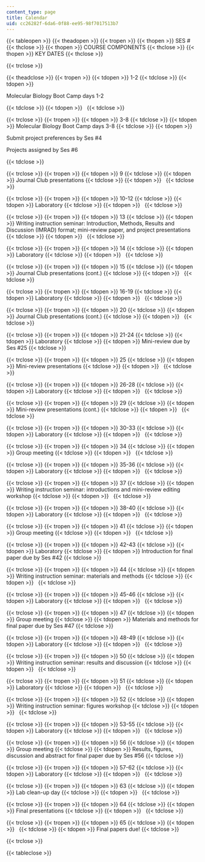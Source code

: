 ```yaml
---
content_type: page
title: Calendar
uid: cc26282f-6da6-0f88-ee95-98f7017513b7
---
```


{{< tableopen >}}
{{< theadopen >}}
{{< tropen >}}
{{< thopen >}}
SES #
{{< thclose >}}
{{< thopen >}}
COURSE COMPONENTS
{{< thclose >}}
{{< thopen >}}
KEY DATES
{{< thclose >}}

{{< trclose >}}

{{< theadclose >}}
{{< tropen >}}
{{< tdopen >}}
1-2
{{< tdclose >}}
{{< tdopen >}}


Molecular Biology Boot Camp days 1-2


{{< tdclose >}}
{{< tdopen >}}
 
{{< tdclose >}}

{{< trclose >}}
{{< tropen >}}
{{< tdopen >}}
3-8
{{< tdclose >}}
{{< tdopen >}}
Molecular Biology Boot Camp days 3-8
{{< tdclose >}}
{{< tdopen >}}


Submit project preferences by Ses #4

Projects assigned by Ses #6


{{< tdclose >}}

{{< trclose >}}
{{< tropen >}}
{{< tdopen >}}
9
{{< tdclose >}}
{{< tdopen >}}
Journal Club presentations
{{< tdclose >}}
{{< tdopen >}}
 
{{< tdclose >}}

{{< trclose >}}
{{< tropen >}}
{{< tdopen >}}
10-12
{{< tdclose >}}
{{< tdopen >}}
Laboratory
{{< tdclose >}}
{{< tdopen >}}
 
{{< tdclose >}}

{{< trclose >}}
{{< tropen >}}
{{< tdopen >}}
13
{{< tdclose >}}
{{< tdopen >}}
Writing instruction seminar: Introduction, Methods, Results and Discussion (IMRAD) format; mini-review paper, and project presentations
{{< tdclose >}}
{{< tdopen >}}
 
{{< tdclose >}}

{{< trclose >}}
{{< tropen >}}
{{< tdopen >}}
14
{{< tdclose >}}
{{< tdopen >}}
Laboratory
{{< tdclose >}}
{{< tdopen >}}
 
{{< tdclose >}}

{{< trclose >}}
{{< tropen >}}
{{< tdopen >}}
15
{{< tdclose >}}
{{< tdopen >}}
Journal Club presentations (cont.)
{{< tdclose >}}
{{< tdopen >}}
 
{{< tdclose >}}

{{< trclose >}}
{{< tropen >}}
{{< tdopen >}}
16-19
{{< tdclose >}}
{{< tdopen >}}
Laboratory
{{< tdclose >}}
{{< tdopen >}}
 
{{< tdclose >}}

{{< trclose >}}
{{< tropen >}}
{{< tdopen >}}
20
{{< tdclose >}}
{{< tdopen >}}
Journal Club presentations (cont.)
{{< tdclose >}}
{{< tdopen >}}
 
{{< tdclose >}}

{{< trclose >}}
{{< tropen >}}
{{< tdopen >}}
21-24
{{< tdclose >}}
{{< tdopen >}}
Laboratory
{{< tdclose >}}
{{< tdopen >}}
Mini-review due by Ses #25
{{< tdclose >}}

{{< trclose >}}
{{< tropen >}}
{{< tdopen >}}
25
{{< tdclose >}}
{{< tdopen >}}
Mini-review presentations
{{< tdclose >}}
{{< tdopen >}}
 
{{< tdclose >}}

{{< trclose >}}
{{< tropen >}}
{{< tdopen >}}
26-28
{{< tdclose >}}
{{< tdopen >}}
Laboratory
{{< tdclose >}}
{{< tdopen >}}
 
{{< tdclose >}}

{{< trclose >}}
{{< tropen >}}
{{< tdopen >}}
29
{{< tdclose >}}
{{< tdopen >}}
Mini-review presentations (cont.)
{{< tdclose >}}
{{< tdopen >}}
 
{{< tdclose >}}

{{< trclose >}}
{{< tropen >}}
{{< tdopen >}}
30-33
{{< tdclose >}}
{{< tdopen >}}
Laboratory
{{< tdclose >}}
{{< tdopen >}}
 
{{< tdclose >}}

{{< trclose >}}
{{< tropen >}}
{{< tdopen >}}
34
{{< tdclose >}}
{{< tdopen >}}
Group meeting
{{< tdclose >}}
{{< tdopen >}}
 
{{< tdclose >}}

{{< trclose >}}
{{< tropen >}}
{{< tdopen >}}
35-36
{{< tdclose >}}
{{< tdopen >}}
Laboratory
{{< tdclose >}}
{{< tdopen >}}
 
{{< tdclose >}}

{{< trclose >}}
{{< tropen >}}
{{< tdopen >}}
37
{{< tdclose >}}
{{< tdopen >}}
Writing instruction seminar: introductions and mini-review editing workshop
{{< tdclose >}}
{{< tdopen >}}
 
{{< tdclose >}}

{{< trclose >}}
{{< tropen >}}
{{< tdopen >}}
38-40
{{< tdclose >}}
{{< tdopen >}}
Laboratory
{{< tdclose >}}
{{< tdopen >}}
 
{{< tdclose >}}

{{< trclose >}}
{{< tropen >}}
{{< tdopen >}}
41
{{< tdclose >}}
{{< tdopen >}}
Group meeting
{{< tdclose >}}
{{< tdopen >}}
 
{{< tdclose >}}

{{< trclose >}}
{{< tropen >}}
{{< tdopen >}}
42-43
{{< tdclose >}}
{{< tdopen >}}
Laboratory
{{< tdclose >}}
{{< tdopen >}}
Introduction for final paper due by Ses #42
{{< tdclose >}}

{{< trclose >}}
{{< tropen >}}
{{< tdopen >}}
44
{{< tdclose >}}
{{< tdopen >}}
Writing instruction seminar: materials and methods
{{< tdclose >}}
{{< tdopen >}}
 
{{< tdclose >}}

{{< trclose >}}
{{< tropen >}}
{{< tdopen >}}
45-46
{{< tdclose >}}
{{< tdopen >}}
Laboratory
{{< tdclose >}}
{{< tdopen >}}
 
{{< tdclose >}}

{{< trclose >}}
{{< tropen >}}
{{< tdopen >}}
47
{{< tdclose >}}
{{< tdopen >}}
Group meeting
{{< tdclose >}}
{{< tdopen >}}
Materials and methods for final paper due by Ses #47
{{< tdclose >}}

{{< trclose >}}
{{< tropen >}}
{{< tdopen >}}
48-49
{{< tdclose >}}
{{< tdopen >}}
Laboratory
{{< tdclose >}}
{{< tdopen >}}
 
{{< tdclose >}}

{{< trclose >}}
{{< tropen >}}
{{< tdopen >}}
50
{{< tdclose >}}
{{< tdopen >}}
Writing instruction seminar: results and discussion
{{< tdclose >}}
{{< tdopen >}}
 
{{< tdclose >}}

{{< trclose >}}
{{< tropen >}}
{{< tdopen >}}
51
{{< tdclose >}}
{{< tdopen >}}
Laboratory
{{< tdclose >}}
{{< tdopen >}}
 
{{< tdclose >}}

{{< trclose >}}
{{< tropen >}}
{{< tdopen >}}
52
{{< tdclose >}}
{{< tdopen >}}
Writing instruction seminar: figures workshop
{{< tdclose >}}
{{< tdopen >}}
 
{{< tdclose >}}

{{< trclose >}}
{{< tropen >}}
{{< tdopen >}}
53-55
{{< tdclose >}}
{{< tdopen >}}
Laboratory
{{< tdclose >}}
{{< tdopen >}}
 
{{< tdclose >}}

{{< trclose >}}
{{< tropen >}}
{{< tdopen >}}
56
{{< tdclose >}}
{{< tdopen >}}
Group meeting
{{< tdclose >}}
{{< tdopen >}}
Results, figures, discussion and abstract for final paper due by Ses #56
{{< tdclose >}}

{{< trclose >}}
{{< tropen >}}
{{< tdopen >}}
57-62
{{< tdclose >}}
{{< tdopen >}}
Laboratory
{{< tdclose >}}
{{< tdopen >}}
 
{{< tdclose >}}

{{< trclose >}}
{{< tropen >}}
{{< tdopen >}}
63
{{< tdclose >}}
{{< tdopen >}}
Lab clean-up day
{{< tdclose >}}
{{< tdopen >}}
 
{{< tdclose >}}

{{< trclose >}}
{{< tropen >}}
{{< tdopen >}}
64
{{< tdclose >}}
{{< tdopen >}}
Final presentations
{{< tdclose >}}
{{< tdopen >}}
 
{{< tdclose >}}

{{< trclose >}}
{{< tropen >}}
{{< tdopen >}}
65
{{< tdclose >}}
{{< tdopen >}}
 
{{< tdclose >}}
{{< tdopen >}}
Final papers due!
{{< tdclose >}}

{{< trclose >}}

{{< tableclose >}}